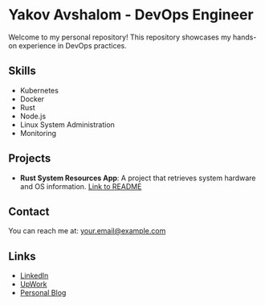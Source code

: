 # Yakov Avshalom - DevOps Engineer

Welcome to my personal repository! This repository showcases my hands-on experience in DevOps practices.

## Skills
- Kubernetes
- Docker
- Rust
- Node.js
- Linux System Administration
- Monitoring

## Projects
- **Rust System Resources App**: A project that retrieves system hardware and OS information. [Link to README](rust-sys-resources-app/rust-project/README.md)

## Contact
You can reach me at: [your.email@example.com](mailto:your.email@example.com)

## Links
- [LinkedIn](https://www.linkedin.com/in/yourprofile)
- [UpWork](https://www.upwork.com/freelancers/~yourprofile)
- [Personal Blog](https://yourblog.com) 